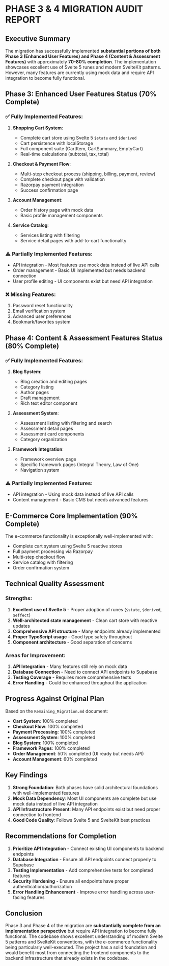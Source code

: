 # PHASE 3 & 4 MIGRATION AUDIT REPORT

## Executive Summary

The migration has successfully implemented **substantial portions of both Phase 3 (Enhanced User Features) and Phase 4 (Content & Assessment Features)** with approximately **70-80% completion**. The implementation showcases excellent use of Svelte 5 runes and modern SvelteKit patterns. However, many features are currently using mock data and require API integration to become fully functional.

## Phase 3: Enhanced User Features Status (70% Complete)

### ✅ Fully Implemented Features:
1. **Shopping Cart System**:
   - Complete cart store using Svelte 5 `$state` and `$derived`
   - Cart persistence with localStorage
   - Full component suite (CartItem, CartSummary, EmptyCart)
   - Real-time calculations (subtotal, tax, total)

2. **Checkout & Payment Flow**:
   - Multi-step checkout process (shipping, billing, payment, review)
   - Complete checkout page with validation
   - Razorpay payment integration
   - Success confirmation page

3. **Account Management**:
   - Order history page with mock data
   - Basic profile management components

4. **Service Catalog**:
   - Services listing with filtering
   - Service detail pages with add-to-cart functionality

### ⚠️ Partially Implemented Features:
- API integration - Most features use mock data instead of live API calls
- Order management - Basic UI implemented but needs backend connection
- User profile editing - UI components exist but need API integration

### ❌ Missing Features:
1. Password reset functionality
2. Email verification system
3. Advanced user preferences
4. Bookmark/favorites system

## Phase 4: Content & Assessment Features Status (80% Complete)

### ✅ Fully Implemented Features:
1. **Blog System**:
   - Blog creation and editing pages
   - Category listing
   - Author pages
   - Draft management
   - Rich text editor component

2. **Assessment System**:
   - Assessment listing with filtering and search
   - Assessment detail pages
   - Assessment card components
   - Category organization

3. **Framework Integration**:
   - Framework overview page
   - Specific framework pages (Integral Theory, Law of One)
   - Navigation system

### ⚠️ Partially Implemented Features:
- API integration - Using mock data instead of live API calls
- Content management - Basic CMS but needs advanced features

## E-Commerce Core Implementation (90% Complete)

The e-commerce functionality is exceptionally well-implemented with:
- Complete cart system using Svelte 5 reactive stores
- Full payment processing via Razorpay
- Multi-step checkout flow
- Service catalog with filtering
- Order confirmation system

## Technical Quality Assessment

### Strengths:
1. **Excellent use of Svelte 5** - Proper adoption of runes (`$state`, `$derived`, `$effect`)
2. **Well-architected state management** - Clean cart store with reactive updates
3. **Comprehensive API structure** - Many endpoints already implemented
4. **Proper TypeScript usage** - Good type safety throughout
5. **Component architecture** - Good separation of concerns

### Areas for Improvement:
1. **API Integration** - Many features still rely on mock data
2. **Database Connection** - Need to connect API endpoints to Supabase
3. **Testing Coverage** - Requires more comprehensive tests
4. **Error Handling** - Could be enhanced throughout the application

## Progress Against Original Plan

Based on the `Remaining_Migration.md` document:
- **Cart System**: 100% completed
- **Checkout Flow**: 100% completed  
- **Payment Processing**: 100% completed
- **Assessment System**: 100% completed
- **Blog System**: 100% completed
- **Framework Pages**: 100% completed
- **Order Management**: 50% completed (UI ready but needs API)
- **Account Management**: 60% completed

## Key Findings

1. **Strong Foundation**: Both phases have solid architectural foundations with well-implemented features
2. **Mock Data Dependency**: Most UI components are complete but use mock data instead of live API integration
3. **API Infrastructure Present**: Many API endpoints exist but need proper connection to frontend
4. **Good Code Quality**: Follows Svelte 5 and SvelteKit best practices

## Recommendations for Completion

1. **Prioritize API Integration** - Connect existing UI components to backend endpoints
2. **Database Integration** - Ensure all API endpoints connect properly to Supabase
3. **Testing Implementation** - Add comprehensive tests for completed features
4. **Security Hardening** - Ensure all endpoints have proper authentication/authorization
5. **Error Handling Enhancement** - Improve error handling across user-facing features

## Conclusion

Phase 3 and Phase 4 of the migration are **substantially complete from an implementation perspective** but require API integration to become fully functional. The codebase shows excellent understanding of modern Svelte 5 patterns and SvelteKit conventions, with the e-commerce functionality being particularly well-executed. The project has a solid foundation and would benefit most from connecting the frontend components to the backend infrastructure that already exists in the codebase.